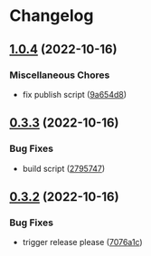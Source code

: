 # Changelog

## [1.0.4](https://github.com/levino/mock-jwks/compare/v0.3.3...v1.0.4) (2022-10-16)


### Miscellaneous Chores

* fix publish script ([9a654d8](https://github.com/levino/mock-jwks/commit/9a654d814e012c521912c08b3ac0961a6c979010))

## [0.3.3](https://github.com/levino/mock-jwks/compare/v0.3.2...v0.3.3) (2022-10-16)


### Bug Fixes

* build script ([2795747](https://github.com/levino/mock-jwks/commit/279574719b9e7c9dc04cef22353ffdb45430802e))

## [0.3.2](https://github.com/levino/mock-jwks/compare/v0.3.1...v0.3.2) (2022-10-16)


### Bug Fixes

* trigger release please ([7076a1c](https://github.com/levino/mock-jwks/commit/7076a1c25a98546a345edc573e5b5bea253043cd))
